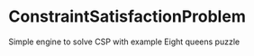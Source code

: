 ConstraintSatisfactionProblem
=============================

Simple engine to solve CSP with example Eight queens puzzle